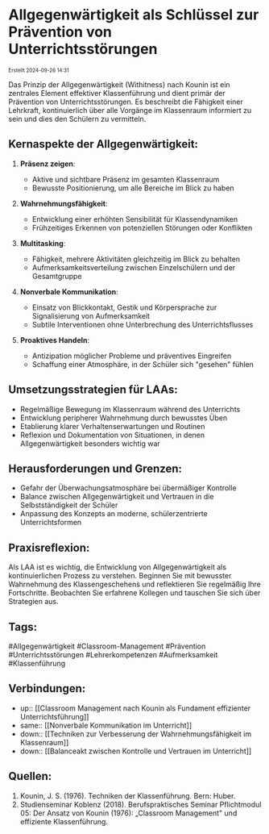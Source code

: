 # Allgegenwärtigkeit als Schlüssel zur Prävention von Unterrichtsstörungen

<span style="font-size:10;"> Erstellt 2024-09-26 14:31 </span>

Das Prinzip der Allgegenwärtigkeit (Withitness) nach Kounin ist ein zentrales Element effektiver Klassenführung und dient primär der Prävention von Unterrichtsstörungen. Es beschreibt die Fähigkeit einer Lehrkraft, kontinuierlich über alle Vorgänge im Klassenraum informiert zu sein und dies den Schülern zu vermitteln.

## Kernaspekte der Allgegenwärtigkeit:

1. **Präsenz zeigen**: 
   - Aktive und sichtbare Präsenz im gesamten Klassenraum
   - Bewusste Positionierung, um alle Bereiche im Blick zu haben

2. **Wahrnehmungsfähigkeit**:
   - Entwicklung einer erhöhten Sensibilität für Klassendynamiken
   - Frühzeitiges Erkennen von potenziellen Störungen oder Konflikten

3. **Multitasking**:
   - Fähigkeit, mehrere Aktivitäten gleichzeitig im Blick zu behalten
   - Aufmerksamkeitsverteilung zwischen Einzelschülern und der Gesamtgruppe

4. **Nonverbale Kommunikation**:
   - Einsatz von Blickkontakt, Gestik und Körpersprache zur Signalisierung von Aufmerksamkeit
   - Subtile Interventionen ohne Unterbrechung des Unterrichtsflusses

5. **Proaktives Handeln**:
   - Antizipation möglicher Probleme und präventives Eingreifen
   - Schaffung einer Atmosphäre, in der Schüler sich "gesehen" fühlen

## Umsetzungsstrategien für LAAs:

- Regelmäßige Bewegung im Klassenraum während des Unterrichts
- Entwicklung peripherer Wahrnehmung durch bewusstes Üben
- Etablierung klarer Verhaltenserwartungen und Routinen
- Reflexion und Dokumentation von Situationen, in denen Allgegenwärtigkeit besonders wichtig war

## Herausforderungen und Grenzen:

- Gefahr der Überwachungsatmosphäre bei übermäßiger Kontrolle
- Balance zwischen Allgegenwärtigkeit und Vertrauen in die Selbstständigkeit der Schüler
- Anpassung des Konzepts an moderne, schülerzentrierte Unterrichtsformen

## Praxisreflexion:
Als LAA ist es wichtig, die Entwicklung von Allgegenwärtigkeit als kontinuierlichen Prozess zu verstehen. Beginnen Sie mit bewusster Wahrnehmung des Klassengeschehens und reflektieren Sie regelmäßig Ihre Fortschritte. Beobachten Sie erfahrene Kollegen und tauschen Sie sich über Strategien aus.

## Tags:
#Allgegenwärtigkeit #Classroom-Management #Prävention #Unterrichtsstörungen #Lehrerkompetenzen #Aufmerksamkeit #Klassenführung

## Verbindungen:
- up:: [[Classroom Management nach Kounin als Fundament effizienter Unterrichtsführung]]
- same:: [[Nonverbale Kommunikation im Unterricht]]
- down:: [[Techniken zur Verbesserung der Wahrnehmungsfähigkeit im Klassenraum]]
- down:: [[Balanceakt zwischen Kontrolle und Vertrauen im Unterricht]]

## Quellen:
1. Kounin, J. S. (1976). Techniken der Klassenführung. Bern: Huber.
2. Studienseminar Koblenz (2018). Berufspraktisches Seminar Pflichtmodul 05: Der Ansatz von Kounin (1976): „Classroom Management" und effiziente Klassenführung.